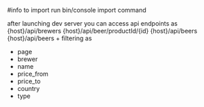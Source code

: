 #info
to import run bin/console import command

after launching dev server you can access api endpoints as 
{host}/api/brewers
{host}/api/beer/productId/{id}
{host}/api/beers
{host}/api/beers + filtering as 
* page
* brewer
* name
* price_from
* price_to 
* country
* type
